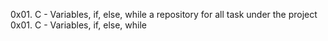 0x01. C - Variables, if, else, while
a repository for all task under the project 0x01. C - Variables, if, else, while
